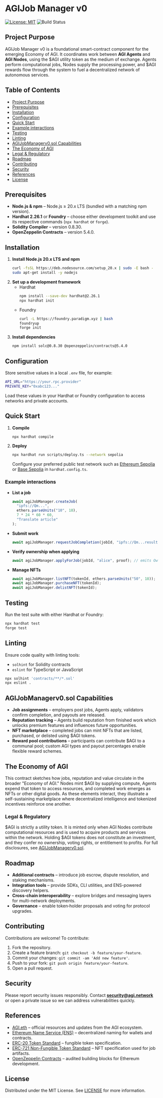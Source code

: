 # AGIJob Manager v0
[![License: MIT](https://img.shields.io/badge/License-MIT-blue.svg)](LICENSE) ![Build Status](https://img.shields.io/badge/build-passing-brightgreen)

## Project Purpose
AGIJob Manager v0 is a foundational smart-contract component for the emerging Economy of AGI. It coordinates work between **AGI Agents** and **AGI Nodes**, using the $AGI utility token as the medium of exchange. Agents perform computational jobs, Nodes supply the processing power, and $AGI rewards flow through the system to fuel a decentralized network of autonomous services.

## Table of Contents
- [Project Purpose](#project-purpose)
- [Prerequisites](#prerequisites)
- [Installation](#installation)
- [Configuration](#configuration)
- [Quick Start](#quick-start)
- [Example interactions](#example-interactions)
- [Testing](#testing)
- [Linting](#linting)
- [AGIJobManagerv0.sol Capabilities](#agijobmanagerv0sol-capabilities)
- [The Economy of AGI](#the-economy-of-agi)
- [Legal & Regulatory](#legal--regulatory)
- [Roadmap](#roadmap)
- [Contributing](#contributing)
- [Security](#security)
- [References](#references)
- [License](#license)

## Prerequisites
- **Node.js & npm** – Node.js ≥ 20.x LTS (bundled with a matching npm version).
- **Hardhat 2.26.1** or **Foundry** – choose either development toolkit and use its respective commands (`npx hardhat` or `forge`).
- **Solidity Compiler** – version 0.8.30.
- **OpenZeppelin Contracts** – version 5.4.0.

## Installation
1. **Install Node.js 20.x LTS and npm**
   ```bash
   curl -fsSL https://deb.nodesource.com/setup_20.x | sudo -E bash -
   sudo apt-get install -y nodejs
   ```
2. **Set up a development framework**
   - Hardhat
     ```bash
     npm install --save-dev hardhat@2.26.1
     npx hardhat init
     ```
   - Foundry
     ```bash
     curl -L https://foundry.paradigm.xyz | bash
     foundryup
     forge init
     ```
3. **Install dependencies**
   ```bash
   npm install solc@0.8.30 @openzeppelin/contracts@5.4.0
   ```

## Configuration
Store sensitive values in a local `.env` file, for example:

```bash
API_URL="https://your.rpc.provider"
PRIVATE_KEY="0xabc123..."
```
Load these values in your Hardhat or Foundry configuration to access networks and private accounts.

## Quick Start

1. **Compile**
   ```bash
   npx hardhat compile
   ```
2. **Deploy**
   ```bash
   npx hardhat run scripts/deploy.ts --network sepolia
   ```
   Configure your preferred public test network such as [Ethereum Sepolia](https://sepolia.etherscan.io) or [Base Sepolia](https://sepolia.basescan.org) in `hardhat.config.ts`.

### Example interactions

- **List a job**
  ```ts
  await agiJobManager.createJob(
    "ipfs://Qm...",
    ethers.parseUnits("10", 18),
    7 * 24 * 60 * 60,
    "Translate article"
  );
  ```
- **Submit work**
  ```ts
  await agiJobManager.requestJobCompletion(jobId, "ipfs://Qm...result");
  ```
- **Verify ownership when applying**
  ```ts
  await agiJobManager.applyForJob(jobId, "alice", proof); // emits OwnershipVerified
  ```
- **Manage NFTs**
  ```ts
  await agiJobManager.listNFT(tokenId, ethers.parseUnits("50", 18));
  await agiJobManager.purchaseNFT(tokenId);
  await agiJobManager.delistNFT(tokenId);
  ```
 
## Testing

Run the test suite with either Hardhat or Foundry:

```bash
npx hardhat test
forge test
```

## Linting

Ensure code quality with linting tools:

- `solhint` for Solidity contracts
- `eslint` for TypeScript or JavaScript

```bash
npx solhint 'contracts/**/*.sol'
npx eslint .
```

## AGIJobManagerv0.sol Capabilities
- **Job assignments** – employers post jobs, Agents apply, validators confirm completion, and payouts are released.
- **Reputation tracking** – Agents build reputation from finished work which unlocks premium features and influences future opportunities.
- **NFT marketplace** – completed jobs can mint NFTs that are listed, purchased, or delisted using $AGI tokens.
- **Reward pool contributions** – participants can contribute $AGI to a communal pool; custom AGI types and payout percentages enable flexible reward schemes.

## The Economy of AGI
This contract sketches how jobs, reputation and value circulate in the broader "Economy of AGI." Nodes mint $AGI by supplying compute, Agents expend that token to access resources, and completed work emerges as NFTs or other digital goods. As these elements interact, they illustrate a self-sustaining marketplace where decentralized intelligence and tokenized incentives reinforce one another.

### Legal & Regulatory
$AGI is strictly a utility token. It is minted only when AGI Nodes contribute computational resources and is used to acquire products and services within the network. Holding $AGI tokens does not constitute an investment, and they confer no ownership, voting rights, or entitlement to profits. For full disclosures, see [AGIJobManagerv0.sol](AGIJobManagerv0.sol).

## Roadmap

- **Additional contracts** – introduce job escrow, dispute resolution, and staking mechanisms.
- **Integration tools** – provide SDKs, CLI utilities, and ENS-powered discovery helpers.
- **Cross-chain interoperability** – explore bridges and messaging layers for multi-network deployments.
- **Governance** – enable token‑holder proposals and voting for protocol upgrades.

## Contributing
Contributions are welcome! To contribute:
1. Fork the repository.
2. Create a feature branch: `git checkout -b feature/your-feature`.
3. Commit your changes: `git commit -am 'Add new feature'`.
4. Push to your fork: `git push origin feature/your-feature`.
5. Open a pull request.

## Security
Please report security issues responsibly. Contact **security@agi.network** or open a private issue so we can address vulnerabilities quickly.

## References

- [AGI.eth](https://agi.eth.limo) – official resources and updates from the AGI ecosystem.
- [Ethereum Name Service (ENS)](https://ens.domains/) – decentralized naming for wallets and contracts.
- [ERC-20 Token Standard](https://eips.ethereum.org/EIPS/eip-20) – fungible token specification.
- [ERC-721 Non-Fungible Token Standard](https://eips.ethereum.org/EIPS/eip-721) – NFT specification used for job artifacts.
- [OpenZeppelin Contracts](https://docs.openzeppelin.com/contracts/) – audited building blocks for Ethereum development.

## License
Distributed under the MIT License. See [LICENSE](LICENSE) for more information.

